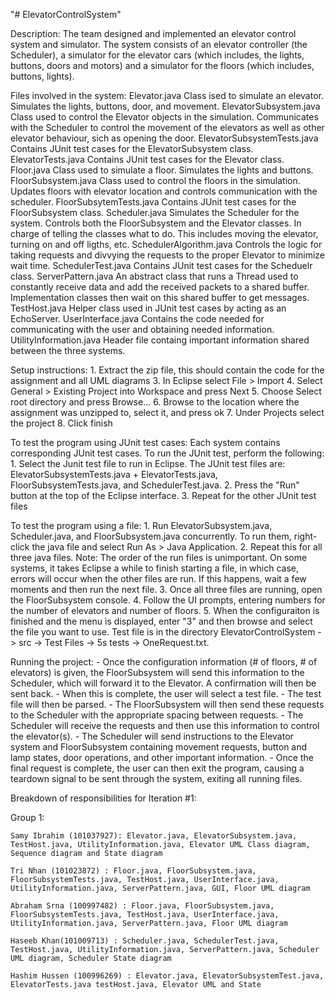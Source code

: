 "# ElevatorControlSystem" 

Description: The team designed and implemented an elevator control system and simulator. The system consists of an elevator
controller (the Scheduler), a simulator for the elevator cars (which includes, the lights, buttons, doors and motors)
and a simulator for the floors (which includes, buttons, lights).

Files involved in the system:
	Elevator.java
		Class ised to simulate an elevator. Simulates the lights, buttons, door, and movement.
    ElevatorSubsystem.java
        Class used to control the Elevator objects in the simulation. Communicates with the Scheduler to control the movement of the elevators as well as other elevator behaviour, sich as opening the door.
    ElevatorSubsystemTests.java
        Contains JUnit test cases for the ElevatorSubsystem class.
	ElevatorTests.java
		Contains JUnit test cases for the Elevator class.
    Floor.java
        Class used to simulate a floor. Simulates the lights and buttons.
    FloorSubsystem.java
        Class used to control the floors in the simulation. Updates floors with elevator location and controls communication with the scheduler.
    FloorSubsytemTests.java
        Contains JUnit test cases for the FloorSubsystem class.
    Scheduler.java
        Simulates the Scheduler for the system. Controls both the FloorSubsystem and the Elevator classes. In charge of telling the classes what to do. This includes moving the elevator, turning on and off ligths, etc.
    SchedulerAlgorithm.java
		Controls the logic for taking requests and divvying the requests to the proper Elevator to minimize wait time.
	SchedulerTest.java
        Contains JUnit test cases for the Scheduelr class.
	ServerPattern.java
		An abstract class that runs a Thread used to constantly receive data and add the received packets to a shared buffer. Implementation classes then wait on this shared buffer to get messages.
    TestHost.java
        Helper class used in JUnit test cases by acting as an EchoServer.
    UserInterface.java
        Contains the code needed for communicating with the user and obtaining needed information.
    UtilityInformation.java
        Header file containg important information shared between the three systems.
        
Setup instructions: 
	1. Extract the zip file, this should contain the code for the assignment and all UML diagrams
	3. In Eclipse select File > Import 
	4. Select General > Existing Project into Workspace and press Next
	5. Choose Select root directory and press Browse...
	6. Browse to the location where the assignment was unzipped to, select it, and press ok
	7. Under Projects select the project 
	8. Click finish

To test the program using JUnit test cases:
  Each system contains corresponding JUnit test cases. To run the JUnit test, perform the following:
	1. Select the Junit test file to run in Eclipse. The JUnit test files are: ElevatorSubsystemTests.java + ElevatorTests.java, FloorSubsystemTests.java, and SchedulerTest.java.
	2. Press the "Run" button at the top of the Eclipse interface.
	3. Repeat for the other JUnit test files
    
To test the program using a file: 
	1. Run ElevatorSubsystem.java, Scheduler.java, and FloorSubsystem.java concurrently.
	      To run them, right-click the java file and select Run As > Java Application.
	2. Repeat this for all three java files.
	      Note: The order of the run files is unimportant. On some systems, it takes Eclipse a while to finish starting a file, in which case, errors will occur when the other files are run. If this happens, wait a few moments and then run the next file.
	3. Once all three files are running, open the FloorSubsystem console.
	4. Follow the UI prompts, entering numbers for the number of elevators and number of floors.
	5. When the configuraiton is finished and the menu is displayed, enter "3" and then browse and select the file you want to use. Test file is in the directory ElevatorControlSystem -> src -> Test Files -> 5s tests -> OneRequest.txt.

Running the project: 
	- Once the configuration information (# of floors, # of elevators) is given, the FloorSubsystem will send this information to the Scheduler, which will forward it to the Elevator. A confirmation will then be sent back.
	- When this is complete, the user will select a test file.
	- The test file will then be parsed.
	- The FloorSubsystem will then send these requests to the Scheduler with the appropriate spacing between requests.
	- The Scheduler will receive the requests and then use this information to control the elevator(s).
	- The Scheduler will send instructions to the Elevator system and FloorSubsystem containing movement requests, button and lamp states, door operations, and other important information.
	- Once the final request is complete, the user can then exit the program, causing a teardown signal to be sent through the system, exiting all running files.

Breakdown of responsibilities for Iteration #1:
  
  Group 1: 

    Samy Ibrahim (101037927): Elevator.java, ElevatorSubsystem.java, TestHost.java, UtilityInformation.java, Elevator UML Class diagram, Sequence diagram and State diagram
    
    Tri Nhan (101023872) : Floor.java, FloorSubsystem.java, FloorSubsystemTests.java, TestHost.java, UserInterface.java, UtilityInformation.java, ServerPattern.java, GUI, Floor UML diagram

    Abraham Srna (100997482) : Floor.java, FloorSubsystem.java, FloorSubsystemTests.java, TestHost.java, UserInterface.java, UtilityInformation.java, ServerPattern.java, Floor UML diagram

    Haseeb Khan(101009713) : Scheduler.java, SchedulerTest.java, TestHost.java, UtilityInformation.java, ServerPattern.java, Scheduler UML diagram, Scheduler State diagram
    
    Hashim Hussen (100996269) : Elevator.java, ElevatorSubsystemTest.java, ElevatorTests.java testHost.java, Elevator UML and State
